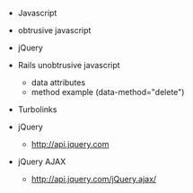 - Javascript
- obtrusive javascript
- jQuery
- Rails unobtrusive javascript
  - data attributes
  - method example  (data-method="delete")
- Turbolinks



- jQuery
  - http://api.jquery.com
- jQuery AJAX
  - http://api.jquery.com/jQuery.ajax/

